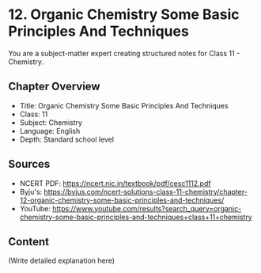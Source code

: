 # 12. Organic Chemistry Some Basic Principles And Techniques

You are a subject-matter expert creating structured notes for Class 11 - Chemistry.

## Chapter Overview
- Title: Organic Chemistry Some Basic Principles And Techniques
- Class: 11
- Subject: Chemistry
- Language: English
- Depth: Standard school level

## Sources
- NCERT PDF: https://ncert.nic.in/textbook/pdf/cesc1112.pdf
- Byju's: https://byjus.com/ncert-solutions-class-11-chemistry/chapter-12-organic-chemistry-some-basic-principles-and-techniques/
- YouTube: https://www.youtube.com/results?search_query=organic-chemistry-some-basic-principles-and-techniques+class+11+chemistry

## Content
(Write detailed explanation here)
